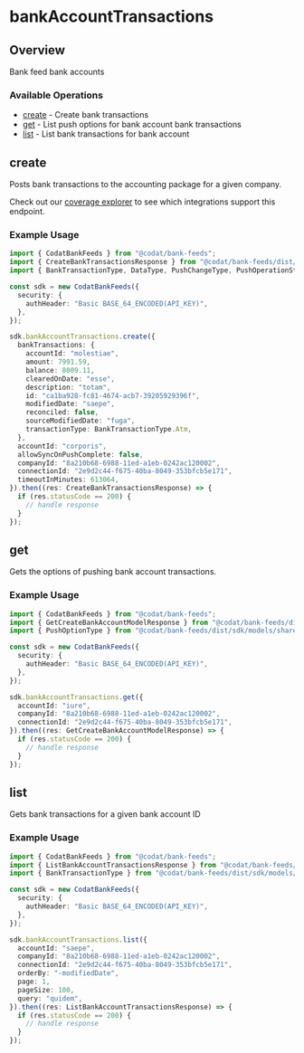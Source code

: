 # bankAccountTransactions

## Overview

Bank feed bank accounts

### Available Operations

* [create](#create) - Create bank transactions
* [get](#get) - List push options for bank account bank transactions
* [list](#list) - List bank transactions for bank account

## create

Posts bank transactions to the accounting package for a given company.

Check out our [coverage explorer](https://knowledge.codat.io/supported-features/accounting?view=tab-by-data-type&dataType=bankTransactions) to see which integrations support this endpoint.

### Example Usage

```typescript
import { CodatBankFeeds } from "@codat/bank-feeds";
import { CreateBankTransactionsResponse } from "@codat/bank-feeds/dist/sdk/models/operations";
import { BankTransactionType, DataType, PushChangeType, PushOperationStatus } from "@codat/bank-feeds/dist/sdk/models/shared";

const sdk = new CodatBankFeeds({
  security: {
    authHeader: "Basic BASE_64_ENCODED(API_KEY)",
  },
});

sdk.bankAccountTransactions.create({
  bankTransactions: {
    accountId: "molestiae",
    amount: 7991.59,
    balance: 8009.11,
    clearedOnDate: "esse",
    description: "totam",
    id: "ca1ba928-fc81-4674-acb7-39205929396f",
    modifiedDate: "saepe",
    reconciled: false,
    sourceModifiedDate: "fuga",
    transactionType: BankTransactionType.Atm,
  },
  accountId: "corporis",
  allowSyncOnPushComplete: false,
  companyId: "8a210b68-6988-11ed-a1eb-0242ac120002",
  connectionId: "2e9d2c44-f675-40ba-8049-353bfcb5e171",
  timeoutInMinutes: 613064,
}).then((res: CreateBankTransactionsResponse) => {
  if (res.statusCode == 200) {
    // handle response
  }
});
```

## get

Gets the options of pushing bank account transactions.

### Example Usage

```typescript
import { CodatBankFeeds } from "@codat/bank-feeds";
import { GetCreateBankAccountModelResponse } from "@codat/bank-feeds/dist/sdk/models/operations";
import { PushOptionType } from "@codat/bank-feeds/dist/sdk/models/shared";

const sdk = new CodatBankFeeds({
  security: {
    authHeader: "Basic BASE_64_ENCODED(API_KEY)",
  },
});

sdk.bankAccountTransactions.get({
  accountId: "iure",
  companyId: "8a210b68-6988-11ed-a1eb-0242ac120002",
  connectionId: "2e9d2c44-f675-40ba-8049-353bfcb5e171",
}).then((res: GetCreateBankAccountModelResponse) => {
  if (res.statusCode == 200) {
    // handle response
  }
});
```

## list

Gets bank transactions for a given bank account ID

### Example Usage

```typescript
import { CodatBankFeeds } from "@codat/bank-feeds";
import { ListBankAccountTransactionsResponse } from "@codat/bank-feeds/dist/sdk/models/operations";
import { BankTransactionType } from "@codat/bank-feeds/dist/sdk/models/shared";

const sdk = new CodatBankFeeds({
  security: {
    authHeader: "Basic BASE_64_ENCODED(API_KEY)",
  },
});

sdk.bankAccountTransactions.list({
  accountId: "saepe",
  companyId: "8a210b68-6988-11ed-a1eb-0242ac120002",
  connectionId: "2e9d2c44-f675-40ba-8049-353bfcb5e171",
  orderBy: "-modifiedDate",
  page: 1,
  pageSize: 100,
  query: "quidem",
}).then((res: ListBankAccountTransactionsResponse) => {
  if (res.statusCode == 200) {
    // handle response
  }
});
```
